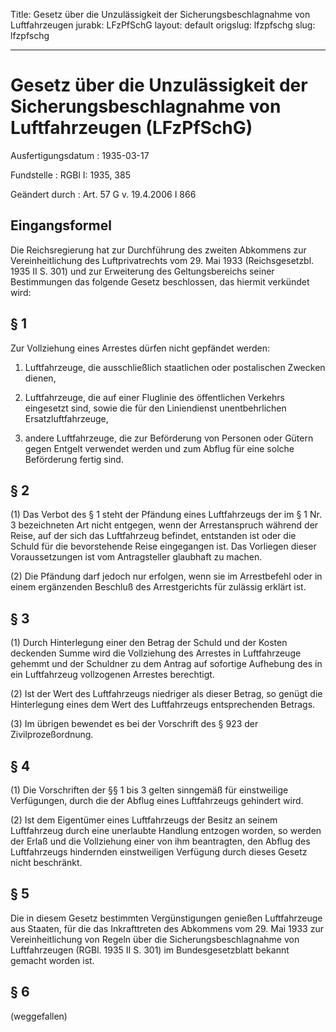 Title: Gesetz über die Unzulässigkeit der Sicherungsbeschlagnahme von Luftfahrzeugen
jurabk: LFzPfSchG
layout: default
origslug: lfzpfschg
slug: lfzpfschg

---

# Gesetz über die Unzulässigkeit der Sicherungsbeschlagnahme von Luftfahrzeugen (LFzPfSchG)

Ausfertigungsdatum
:   1935-03-17

Fundstelle
:   RGBl I: 1935, 385

Geändert durch
:   Art. 57 G v. 19.4.2006 I 866


## Eingangsformel

Die Reichsregierung hat zur Durchführung des zweiten Abkommens zur
Vereinheitlichung des Luftprivatrechts vom 29. Mai 1933
(Reichsgesetzbl. 1935 II S. 301) und zur Erweiterung des
Geltungsbereichs seiner Bestimmungen das folgende Gesetz beschlossen,
das hiermit verkündet wird:


## § 1

Zur Vollziehung eines Arrestes dürfen nicht gepfändet werden:

1.  Luftfahrzeuge, die ausschließlich staatlichen oder postalischen
    Zwecken dienen,


2.  Luftfahrzeuge, die auf einer Fluglinie des öffentlichen Verkehrs
    eingesetzt sind, sowie die für den Liniendienst unentbehrlichen
    Ersatzluftfahrzeuge,


3.  andere Luftfahrzeuge, die zur Beförderung von Personen oder Gütern
    gegen Entgelt verwendet werden und zum Abflug für eine solche
    Beförderung fertig sind.





## § 2

(1) Das Verbot des § 1 steht der Pfändung eines Luftfahrzeugs der im §
1 Nr. 3 bezeichneten Art nicht entgegen, wenn der Arrestanspruch
während der Reise, auf der sich das Luftfahrzeug befindet, entstanden
ist oder die Schuld für die bevorstehende Reise eingegangen ist. Das
Vorliegen dieser Voraussetzungen ist vom Antragsteller glaubhaft zu
machen.

(2) Die Pfändung darf jedoch nur erfolgen, wenn sie im Arrestbefehl
oder in einem ergänzenden Beschluß des Arrestgerichts für zulässig
erklärt ist.


## § 3

(1) Durch Hinterlegung einer den Betrag der Schuld und der Kosten
deckenden Summe wird die Vollziehung des Arrestes in Luftfahrzeuge
gehemmt und der Schuldner zu dem Antrag auf sofortige Aufhebung des in
ein Luftfahrzeug vollzogenen Arrestes berechtigt.

(2) Ist der Wert des Luftfahrzeugs niedriger als dieser Betrag, so
genügt die Hinterlegung eines dem Wert des Luftfahrzeugs
entsprechenden Betrags.

(3) Im übrigen bewendet es bei der Vorschrift des § 923 der
Zivilprozeßordnung.


## § 4

(1) Die Vorschriften der §§ 1 bis 3 gelten sinngemäß für einstweilige
Verfügungen, durch die der Abflug eines Luftfahrzeugs gehindert wird.

(2) Ist dem Eigentümer eines Luftfahrzeugs der Besitz an seinem
Luftfahrzeug durch eine unerlaubte Handlung entzogen worden, so werden
der Erlaß und die Vollziehung einer von ihm beantragten, den Abflug
des Luftfahrzeugs hindernden einstweiligen Verfügung durch dieses
Gesetz nicht beschränkt.


## § 5

Die in diesem Gesetz bestimmten Vergünstigungen genießen Luftfahrzeuge
aus Staaten, für die das Inkrafttreten des Abkommens vom 29. Mai 1933
zur Vereinheitlichung von Regeln über die Sicherungsbeschlagnahme von
Luftfahrzeugen (RGBl. 1935 II S. 301) im Bundesgesetzblatt bekannt
gemacht worden ist.


## § 6

(weggefallen)

